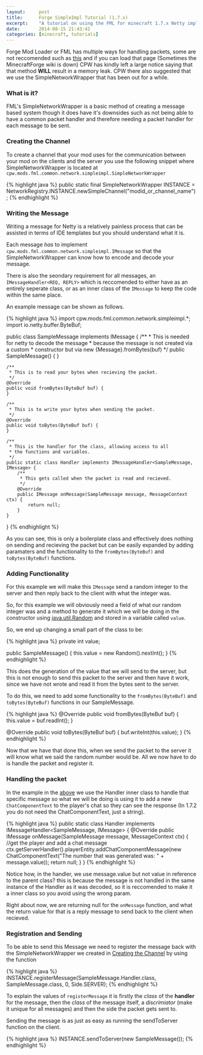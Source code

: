 ```yaml
---
layout:     post
title:      Forge SimpleImpl Tutorial (1.7.x)
excerpt:    "A tutorial on using the FML for minecraft 1.7.x Netty implementation of SimpleNetworkWrapper"
date:       2014-08-15 21:43:42
categories: [minecraft, tutorials]
---
```


Forge Mod Loader or FML has multiple ways for handling packets, some are not reccomended such as [this][netty_tutorial] and if you can load that page (Sometimes the MinecraftForge wiki is down) CPW has kindly left a large notice saying that that method **WILL** result in a memory leak. CPW there also suggested that we use the SimpleNetworkWrapper that has been out for a while.

### What is it?

FML's SimpleNetworkWrapper is a basic method of creating a message based system though it does have it's downsides such as not being able to have a common packet handler and therefore needing a packet handler for each message to be sent.

### Creating the Channel

To create a channel that your mod uses for the communication between your mod on the clients and the server you use the following snippet where SimpleNetworkWrapper is located at ```cpw.mods.fml.common.network.simpleimpl.SimpleNetworkWrapper```

{% highlight java %}
public static final SimpleNetworkWrapper INSTANCE = NetworkRegistry.INSTANCE.newSimpleChannel("modid_or_channel_name");
{% endhighlight %}

### Writing the Message

Writing a message for Netty is a relatively painless process that can be assisted in terms of IDE templates but you should understand what it is.

Each message _has_ to implement ```cpw.mods.fml.common.network.simpleimpl.IMessage``` so that the SimpleNetworkWrapper can know how to encode and decode your message.

There is also the seondary requirement for all messages, an ```IMessageHandler<REQ, REPLY>``` which is reccomended to either have as an entirely seperate class, or as an inner class of the ```IMessage``` to keep the code within the same place.

An example message can be shown as follows.

{% highlight java %}
import cpw.mods.fml.common.network.simpleimpl.*;
import io.netty.buffer.ByteBuf;

public class SampleMessage implements IMessage {
    /**
     * This is needed for netty to decode the message
     * because the message is not created via a custom
     * constructor but via new {Message}.fromBytes(buf)
     */
    public SampleMessage() {
    }

    /**
     * This is to read your bytes when recieving the packet.
     */
    @Override
    public void fromBytes(ByteBuf buf) {
    }

    /**
     * This is to write your bytes when sending the packet.
     */
    @Override
    public void toBytes(ByteBuf buf) {
    }

    /**
     * This is the handler for the class, allowing access to all
     * the functions and variables.
     */
    public static class Handler implements IMessageHandler<SampleMessage, IMessage> {
        /**
         * This gets called when the packet is read and recieved.
         */
        @Override
        public IMessage onMessage(SampleMessage message, MessageContext ctx) {
            return null;
        }
    }
}
{% endhighlight %}

As you can see, this is only a boilerplate class and effectively does nothing on sending and recieving the packet but can be easily expanded by adding paramaters and the functionality to the ```fromBytes(ByteBuf)``` and ```toBytes(ByteBuf)``` functions.

### Adding Functionality

For this example we will make this ```IMessage``` send a random integer to the server and then reply back to the client with what the integer was.

So, for this example we will obviously need a field of what our random integer was and a method to generate it which we will be doing in the constructor using [java.util.Random][java.util.random] and stored in a variable called ```value```.

So, we end up changing a small part of the class to be:

{% highlight java %}
private int value;

public SampleMessage() {
    this.value = new Random().nextInt();
}
{% endhighlight %}

This does the generation of the value that we will send to the server, but this is not enough to send this packet to the server and then have it work, since we have not wrote and read it from the bytes sent to the server.

To do this, we need to add some functionality to the ```fromBytes(ByteBuf)``` and ```toBytes(ByteBuf)``` functions in our SampleMessage.

{% highlight java %}
@Override
public void fromBytes(ByteBuf buf) {
    this.value = buf.readInt();
}

@Override
public void toBytes(ByteBuf buf) {
    buf.writeInt(this.value);
}
{% endhighlight %}

Now that we have that done this, when we send the packet to the server it will know what we said the random number would be. All we now have to do is handle the packet and register it.

### Handling the packet

In the example in the [above](#writing-the-message) we use the Handler inner class to handle that specific message so what we will be doing is using it to add a new ```ChatComponentText``` to the player's chat so they can see the response (In 1.7.2 you do not need the ChatComponentText, just a string). 

{% highlight java %}
public static class Handler implements IMessageHandler<SampleMessage, IMessage> {
    @Override
    public IMessage onMessage(SampleMessage message, MessageContext ctx) {
        //get the player and add a chat message
        ctx.getServerHandler().playerEntity.addChatComponentMessage(new ChatComponentText("The number that was generated was: " + message.value));
        return null;
    }
}
{% endhighlight %}

Notice how, in the handler, we use message.value but not value in reference to the parent class? this is because the message is not handled in the same instance of the Handler as it was decoded, so it is reccomended to make it a inner class so you avoid using the wrong param.

Right about now, we are returning null for the ```onMessage``` function, and what the return value for that is a reply message to send back to the client when recieved.

### Registration and Sending

To be able to send this Message we need to register the message back with the SimpleNetworkWrapper we created in [Creating the Channel](#creating-the-channel) by using the function

{% highlight java %}
INSTANCE.registerMessage(SampleMessage.Handler.class, SampleMessage.class, 0, Side.SERVER);
{% endhighlight %}

To explain the values of ```registerMessage``` it is firstly the _class_ of  the **handler** for the message, then the _class_ of the message itself, a *discrimiator* (make it unique for all messages) and then the side the packet gets sent to.

Sending the message is as just as easy as running the sendToServer function on the client.

{% highlight java %}
INSTANCE.sendToServer(new SampleMessage());
{% endhighlight %}

[netty_tutorial]: http://www.minecraftforge.net/wiki/Tutorials/Packet_Handling
[java.util.random]: http://docs.oracle.com/javase/8/docs/api/java/util/Random.html
